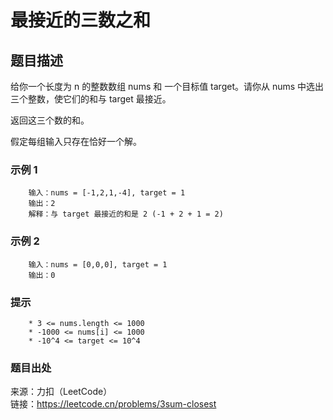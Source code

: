 # 最接近的三数之和

## 题目描述

给你一个长度为 n 的整数数组 nums 和 一个目标值 target。请你从 nums 中选出三个整数，使它们的和与 target 最接近。

返回这三个数的和。

假定每组输入只存在恰好一个解。

### 示例 1

```text
    输入：nums = [-1,2,1,-4], target = 1
    输出：2
    解释：与 target 最接近的和是 2 (-1 + 2 + 1 = 2)
```

### 示例 2

```text
    输入：nums = [0,0,0], target = 1
    输出：0
```

### 提示

```text
    * 3 <= nums.length <= 1000
    * -1000 <= nums[i] <= 1000
    * -10^4 <= target <= 10^4
```

### 题目出处

来源：力扣（LeetCode）  
链接：<https://leetcode.cn/problems/3sum-closest>
